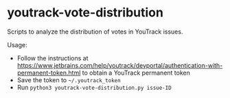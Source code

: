 # youtrack-vote-distribution

Scripts to analyze the distribution of votes in YouTrack issues.

Usage:
* Follow the instructions at https://www.jetbrains.com/help/youtrack/devportal/authentication-with-permanent-token.html to obtain a YouTrack permanent token
* Save the token to `~/.youtrack_token`
* Run `python3 youtrack-vote-distribution.py issue-ID`

